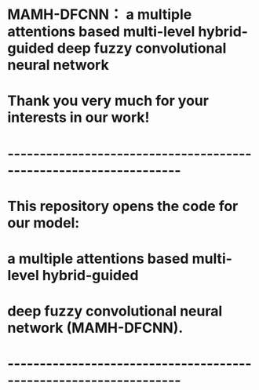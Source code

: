 # MAMH-DFCNN： a multiple attentions based multi-level hybrid-guided deep fuzzy convolutional neural network
# Thank you very much for your interests in our work!
# -----------------------------------------------------------------
# This repository opens the code for our model:
# a multiple attentions based multi-level hybrid-guided 
# deep fuzzy convolutional neural network (MAMH-DFCNN). 
# -----------------------------------------------------------------
